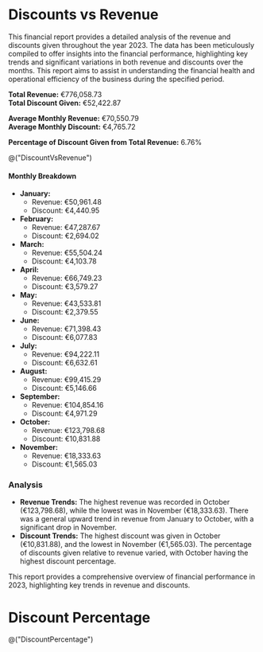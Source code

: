 # Discounts vs Revenue

This financial report provides a detailed analysis of the revenue and discounts given throughout the year 2023. The data has been meticulously compiled to offer insights into the financial performance, highlighting key trends and significant variations in both revenue and discounts over the months. This report aims to assist in understanding the financial health and operational efficiency of the business during the specified period.

**Total Revenue:** €776,058.73  
**Total Discount Given:** €52,422.87

**Average Monthly Revenue:** €70,550.79  
**Average Monthly Discount:** €4,765.72

**Percentage of Discount Given from Total Revenue:** 6.76%

@("DiscountVsRevenue")

#### Monthly Breakdown
- **January:**
  - Revenue: €50,961.48
  - Discount: €4,440.95
- **February:**
  - Revenue: €47,287.67
  - Discount: €2,694.02
- **March:**
  - Revenue: €55,504.24
  - Discount: €4,103.78
- **April:**
  - Revenue: €66,749.23
  - Discount: €3,579.27
- **May:**
  - Revenue: €43,533.81
  - Discount: €2,379.55
- **June:**
  - Revenue: €71,398.43
  - Discount: €6,077.83
- **July:**
  - Revenue: €94,222.11
  - Discount: €6,632.61
- **August:**
  - Revenue: €99,415.29
  - Discount: €5,146.66
- **September:**
  - Revenue: €104,854.16
  - Discount: €4,971.29
- **October:**
  - Revenue: €123,798.68
  - Discount: €10,831.88
- **November:**
  - Revenue: €18,333.63
  - Discount: €1,565.03

### Analysis
- **Revenue Trends:** The highest revenue was recorded in October (€123,798.68), while the lowest was in November (€18,333.63). There was a general upward trend in revenue from January to October, with a significant drop in November.
- **Discount Trends:** The highest discount was given in October (€10,831.88), and the lowest in November (€1,565.03). The percentage of discounts given relative to revenue varied, with October having the highest discount percentage.

This report provides a comprehensive overview of financial performance in 2023, highlighting key trends in revenue and discounts. 
# Discount Percentage

@("DiscountPercentage")